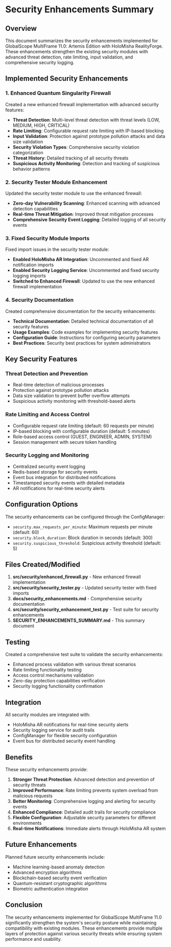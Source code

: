 # Security Enhancements Summary

## Overview

This document summarizes the security enhancements implemented for GlobalScope MultiFrame 11.0: Artemis Edition with HoloMisha RealityForge. These enhancements strengthen the existing security modules with advanced threat detection, rate limiting, input validation, and comprehensive security logging.

## Implemented Security Enhancements

### 1. Enhanced Quantum Singularity Firewall

Created a new enhanced firewall implementation with advanced security features:

- **Threat Detection**: Multi-level threat detection with threat levels (LOW, MEDIUM, HIGH, CRITICAL)
- **Rate Limiting**: Configurable request rate limiting with IP-based blocking
- **Input Validation**: Protection against prototype pollution attacks and data size validation
- **Security Violation Types**: Comprehensive security violation categorization
- **Threat History**: Detailed tracking of all security threats
- **Suspicious Activity Monitoring**: Detection and tracking of suspicious behavior patterns

### 2. Security Tester Module Enhancement

Updated the security tester module to use the enhanced firewall:

- **Zero-day Vulnerability Scanning**: Enhanced scanning with advanced detection capabilities
- **Real-time Threat Mitigation**: Improved threat mitigation processes
- **Comprehensive Security Event Logging**: Detailed logging of all security events

### 3. Fixed Security Module Imports

Fixed import issues in the security tester module:

- **Enabled HoloMisha AR Integration**: Uncommented and fixed AR notification imports
- **Enabled Security Logging Service**: Uncommented and fixed security logging imports
- **Switched to Enhanced Firewall**: Updated to use the new enhanced firewall implementation

### 4. Security Documentation

Created comprehensive documentation for the security enhancements:

- **Technical Documentation**: Detailed technical documentation of all security features
- **Usage Examples**: Code examples for implementing security features
- **Configuration Guide**: Instructions for configuring security parameters
- **Best Practices**: Security best practices for system administrators

## Key Security Features

### Threat Detection and Prevention
- Real-time detection of malicious processes
- Protection against prototype pollution attacks
- Data size validation to prevent buffer overflow attempts
- Suspicious activity monitoring with threshold-based alerts

### Rate Limiting and Access Control
- Configurable request rate limiting (default: 60 requests per minute)
- IP-based blocking with configurable duration (default: 5 minutes)
- Role-based access control (GUEST, ENGINEER, ADMIN, SYSTEM)
- Session management with secure token handling

### Security Logging and Monitoring
- Centralized security event logging
- Redis-based storage for security events
- Event bus integration for distributed notifications
- Timestamped security events with detailed metadata
- AR notifications for real-time security alerts

## Configuration Options

The security enhancements can be configured through the ConfigManager:

- `security.max_requests_per_minute`: Maximum requests per minute (default: 60)
- `security.block_duration`: Block duration in seconds (default: 300)
- `security.suspicious_threshold`: Suspicious activity threshold (default: 5)

## Files Created/Modified

1. **src/security/enhanced_firewall.py** - New enhanced firewall implementation
2. **src/security/security_tester.py** - Updated security tester with fixed imports
3. **docs/security_enhancements.md** - Comprehensive security documentation
4. **src/security/security_enhancement_test.py** - Test suite for security enhancements
5. **SECURITY_ENHANCEMENTS_SUMMARY.md** - This summary document

## Testing

Created a comprehensive test suite to validate the security enhancements:

- Enhanced process validation with various threat scenarios
- Rate limiting functionality testing
- Access control mechanisms validation
- Zero-day protection capabilities verification
- Security logging functionality confirmation

## Integration

All security modules are integrated with:

- HoloMisha AR notifications for real-time security alerts
- Security logging service for audit trails
- ConfigManager for flexible security configuration
- Event bus for distributed security event handling

## Benefits

These security enhancements provide:

1. **Stronger Threat Protection**: Advanced detection and prevention of security threats
2. **Improved Performance**: Rate limiting prevents system overload from malicious requests
3. **Better Monitoring**: Comprehensive logging and alerting for security events
4. **Enhanced Compliance**: Detailed audit trails for security compliance
5. **Flexible Configuration**: Adjustable security parameters for different environments
6. **Real-time Notifications**: Immediate alerts through HoloMisha AR system

## Future Enhancements

Planned future security enhancements include:

- Machine learning-based anomaly detection
- Advanced encryption algorithms
- Blockchain-based security event verification
- Quantum-resistant cryptographic algorithms
- Biometric authentication integration

## Conclusion

The security enhancements implemented for GlobalScope MultiFrame 11.0 significantly strengthen the system's security posture while maintaining compatibility with existing modules. These enhancements provide multiple layers of protection against various security threats while ensuring system performance and usability.